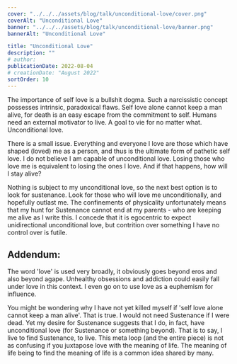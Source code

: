 ```yaml
---
cover: "../../../assets/blog/talk/unconditional-love/cover.png"
coverAlt: "Unconditional Love"
banner: "../../../assets/blog/talk/unconditional-love/banner.png"
bannerAlt: "Unconditional Love"

title: "Unconditional Love"
description: ""
# author:
publicationDate: 2022-08-04
# creationDate: "August 2022"
sortOrder: 10
---
```


The importance of self love is a bullshit dogma. Such a narcissistic concept possesses intrinsic, paradoxical flaws. Self love alone cannot keep a man alive, for death is an easy escape from the commitment to self. Humans need an external motivator to live. A goal to vie for no matter what. Unconditional love.

There is a small issue. Everything and everyone I love are those which have shaped (loved) me as a person, and thus is the ultimate form of pathetic self love. I do not believe I am capable of unconditional love. Losing those who love me is equivalent to losing the ones I love. And if that happens, how will I stay alive?

Nothing is subject to my unconditional love, so the next best option is to look for sustenance. Look for those who will love me unconditionally, and hopefully outlast me. The confinements of physicality unfortunately means that my hunt for Sustenance cannot end at my parents - who are keeping me alive as I write this. I concede that it is egocentric to expect unidirectional unconditional love, but contrition over something I have no control over is futile.

## Addendum:

The word 'love' is used very broadly, it obviously goes beyond eros and also beyond agape. Unhealthy obsessions and addiction could easily fall under love in this context. I even go on to use love as a euphemism for influence.

You might be wondering why I have not yet killed myself if 'self love alone cannot keep a man alive'. That is true. I would not need Sustenance if I were dead. Yet my desire for Sustenance suggests that I do, in fact, have unconditional love (for Sustenance or something beyond). That is to say, I live to find Sustenance, to live. This meta loop (and the entire piece) is not as confusing if you juxtapose love with the meaning of life. The meaning of life being to find the meaning of life is a common idea shared by many.